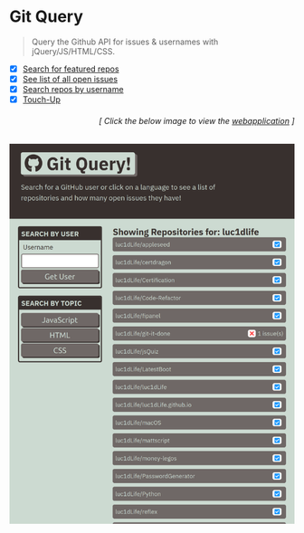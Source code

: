 # Git Query

> Query the Github API for issues & usernames with jQuery/JS/HTML/CSS.

- [x] [Search for featured repos](https://github.com/MBrassey/GitQuery/issues/1)
- [x] [See list of all open issues](https://github.com/MBrassey/GitQuery/issues/2)
- [x] [Search repos by username](https://github.com/MBrassey/GitQuery/issues/3)
- [x] [Touch-Up](https://github.com/MBrassey/GitQuery/issues/4)
<h6><p align="right">[ Click the below image to view the <a href="https://MBrassey.github.io/GitQuery/">webapplication</a> ]</p></h6>

[<p align="center"><img src="assets/img/Preview.png">](https://MBrassey.github.io/GitQuery/)